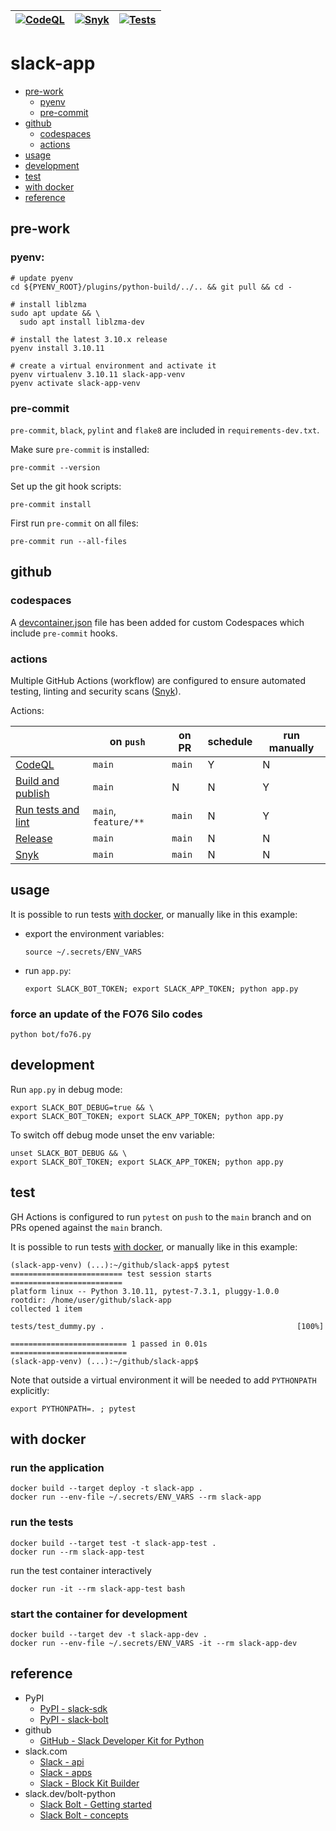 | [![CodeQL](https://github.com/markgreene74/slack-app/actions/workflows/codeql.yml/badge.svg)](https://github.com/markgreene74/slack-app/actions/workflows/codeql.yml) | [![Snyk](https://github.com/markgreene74/slack-app/actions/workflows/snyk.yml/badge.svg)](https://github.com/markgreene74/slack-app/actions/workflows/snyk.yml) | [![Tests](https://github.com/markgreene74/slack-app/actions/workflows/python-run-tests.yml/badge.svg)](https://github.com/markgreene74/slack-app/actions/workflows/python-run-tests.yml) |
| --- | --- | --- |

# slack-app

- [pre-work](#pre-work)
  - [pyenv](#pyenv)
  - [pre-commit](#pre-commit)
- [github](#github)
  - [codespaces](#codespaces)
  - [actions](#actions)
- [usage](#usage)
- [development](#development)
- [test](#test)
- [with docker](#with-docker)
- [reference](#reference)

## pre-work

### pyenv:

```shell
# update pyenv
cd ${PYENV_ROOT}/plugins/python-build/../.. && git pull && cd -

# install liblzma
sudo apt update && \
  sudo apt install liblzma-dev

# install the latest 3.10.x release
pyenv install 3.10.11

# create a virtual environment and activate it
pyenv virtualenv 3.10.11 slack-app-venv
pyenv activate slack-app-venv
```

### pre-commit

`pre-commit`, `black`, `pylint` and `flake8` are included in `requirements-dev.txt`.

Make sure `pre-commit` is installed:
```shell
pre-commit --version
```

Set up the git hook scripts:
```shell
pre-commit install
```

First run `pre-commit` on all files:
```shell
pre-commit run --all-files
```

## github

### codespaces

A [devcontainer.json](.devcontainer/devcontainer.json) file has been added for custom Codespaces which include `pre-commit` hooks.

### actions

Multiple GitHub Actions (workflow) are configured to ensure automated testing, linting and security scans ([Snyk](https://snyk.io/)).

Actions:

|                                                              | on `push`            | on PR  | schedule | run manually |
| ------------------------------------------------------------ | -------------------- | ------ | -------- | ------------ |
| [CodeQL](.github/workflows/codeql.yml)                       | `main`               | `main` | Y        | N            |
| [Build and publish](.github/workflows/docker-publish.yml)    | `main`               | N      | N        | Y            |
| [Run tests and lint](.github/workflows/python-run-tests.yml) | `main`, `feature/**` | `main` | N        | Y            |
| [Release](.github/workflows/release.yml)                     | `main`               | `main` | N        | N            |
| [Snyk](.github/workflows/snyk.yml)                           | `main`               | `main` | N        | N            |

## usage

It is possible to run tests [with docker](#with-docker), or manually like in this example:

- export the environment variables:
    ```shell
    source ~/.secrets/ENV_VARS
    ```
- run `app.py`:
    ```shell
    export SLACK_BOT_TOKEN; export SLACK_APP_TOKEN; python app.py
    ```

### force an update of the FO76 Silo codes

```shell
python bot/fo76.py
```

## development

Run `app.py` in debug mode:
```shell
export SLACK_BOT_DEBUG=true && \
export SLACK_BOT_TOKEN; export SLACK_APP_TOKEN; python app.py
```

To switch off debug mode unset the env variable:
```shell
unset SLACK_BOT_DEBUG && \
export SLACK_BOT_TOKEN; export SLACK_APP_TOKEN; python app.py
```

## test

GH Actions is configured to run `pytest` on `push` to the `main` branch and on PRs opened against the `main` branch.

It is possible to run tests [with docker](#with-docker), or manually like in this example:
```
(slack-app-venv) (...):~/github/slack-app$ pytest
========================= test session starts =========================
platform linux -- Python 3.10.11, pytest-7.3.1, pluggy-1.0.0
rootdir: /home/user/github/slack-app
collected 1 item

tests/test_dummy.py .                                           [100%]

========================== 1 passed in 0.01s ==========================
(slack-app-venv) (...):~/github/slack-app$
```

Note that outside a virtual environment it will be needed to add `PYTHONPATH` explicitly:
```shell
export PYTHONPATH=. ; pytest
```

## with docker

### run the application

```shell
docker build --target deploy -t slack-app .
docker run --env-file ~/.secrets/ENV_VARS --rm slack-app
```

### run the tests

```shell
docker build --target test -t slack-app-test .
docker run --rm slack-app-test
```

run the test container interactively

```shell
docker run -it --rm slack-app-test bash
```

### start the container for development

```shell
docker build --target dev -t slack-app-dev .
docker run --env-file ~/.secrets/ENV_VARS -it --rm slack-app-dev
```

## reference

- PyPI
  - [PyPI - slack-sdk](https://pypi.org/project/slack-sdk/)
  - [PyPI - slack-bolt](https://pypi.org/project/slack-bolt/)
- github
  - [GitHub - Slack Developer Kit for Python](https://github.com/slackapi/python-slack-sdk)
- slack.com
  - [Slack - api](https://api.slack.com/)
  - [Slack - apps](https://api.slack.com/apps)
  - [Slack - Block Kit Builder](https://app.slack.com/block-kit-builder)
- slack.dev/bolt-python
  - [Slack Bolt - Getting started](https://slack.dev/bolt-python/tutorial/getting-started)
  - [Slack Bolt - concepts](https://slack.dev/bolt-python/concepts)
